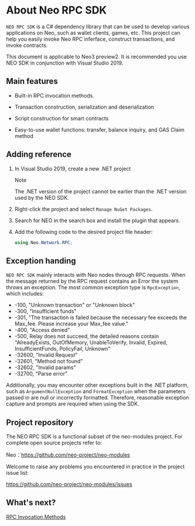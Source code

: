 # About Neo RPC SDK

`NEO RPC SDK` is a C# dependency library that can be used to develop various applications on Neo, such as wallet clients, games, etc. This project can help you easily invoke Neo RPC inferface, construct transactions, and invoke contracts.

This document is applicable to Neo3 preview2. It is recommended you use NEO SDK in conjunction with Visual Studio 2019.  

## Main features

- Built-in RPC invocation methods.

- Transaction construction, serialization and deserialization

- Script construction for smart contracts

- Easy-to-use wallet functions: transfer, balance inquiry, and GAS Claim method

## Adding reference

1. In Visual Studio 2019, create a new .NET project

   > [!Note]
   >
   > The .NET version of the project cannot be earlier than the .NET version used by the NEO SDK.

2. Right-click the project and select `Manage NuGet Packages`.

3. Search for NEO in the search box and install the plugin that appears.

4. Add the following code to the desired project file header:

   ```c#
   using Neo.Network.RPC;
   ```

## Exception handing

`NEO RPC SDK` mainly interacts with Neo nodes through RPC requests. When the message returned by the RPC request contains an Error the system throws an exception. The most common exception type is  `RpcException`, which includes:

- -100, "Unknown transaction" or "Unknown block"
- -300, "Insufficient funds"
- -301, "The transaction is failed because the necessary fee exceeds the Max_fee. Please increase your Max_fee value."
- -400, "Access denied"
- -500, Relay does not succeed, the detailed reasons contain "AlreadyExists, OutOfMemory, UnableToVerify, Invalid, Expired, InsufficientFunds, PolicyFail, Unknown"
- -32600, "Invalid Request"
- -32601, "Method not found"
- -32602, "Invalid params"
- -32700, "Parse error"

Additionally, you may encounter other exceptions built in the .NET platform, such as  `ArgumentNullException` and `FormatException` when the parameters passed in are null or incorrectly formatted. Therefore, reasonable exception capture and prompts are required when using the SDK.

## Project repository

The NEO RPC SDK is a functional subset of the neo-modules project. For complete open source projects refer to:

Neo：https://github.com/neo-project/neo-modules

Welcome to raise any problems you encountered in practice in the project issue list:

https://github.com/neo-project/neo-modules/issues

## What's next?

[RPC Invocation Methods](rpc.md)

